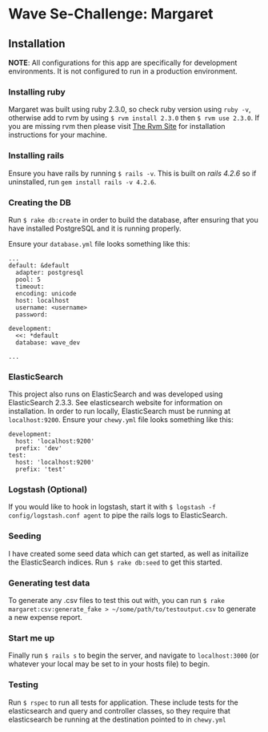 # Wave Se-Challenge: Margaret

## Installation

**NOTE**: All configurations for this app are specifically for development environments. It is not configured to run in a production environment.

### Installing ruby

Margaret was built using ruby 2.3.0, so check ruby version using `ruby -v`, otherwise add to rvm by using `$ rvm install 2.3.0` then `$ rvm use 2.3.0`. If you are missing rvm then please visit [The Rvm Site](https://rvm.io/rvm/install) for installation instructions for your machine.

### Installing rails

Ensure you have rails by running `$ rails -v`. This is built on _rails 4.2.6_ so if uninstalled, run `gem install rails -v 4.2.6`.

### Creating the DB

Run `$ rake db:create` in order to build the database, after ensuring that you have installed PostgreSQL and it is running properly. 

Ensure your `database.yml` file looks something like this:

```
...
default: &default
  adapter: postgresql
  pool: 5
  timeout: 
  encoding: unicode
  host: localhost
  username: <username>
  password: 

development:
  <<: *default
  database: wave_dev

...
```

### ElasticSearch

This project also runs on ElasticSearch and was developed using ElasticSearch 2.3.3. See elasticsearch website for information on installation. In order to run locally, ElasticSearch must be running at `localhost:9200`. Ensure your `chewy.yml` file looks something like this:

```
development:
  host: 'localhost:9200'
  prefix: 'dev'
test:
  host: 'localhost:9200'
  prefix: 'test'
```

### Logstash (Optional)

If you would like to hook in logstash, start it with `$ logstash -f config/logstash.conf agent` to pipe the rails logs to ElasticSearch.

### Seeding

I have created some seed data which can get started, as well as initailize the ElasticSearch indices. Run `$ rake db:seed` to get this started.

### Generating test data

To generate any .csv files to test this out with, you can run `$ rake margaret:csv:generate_fake > ~/some/path/to/testoutput.csv` to generate a new expense report.

### Start me up

Finally run `$ rails s` to begin the server, and navigate to `localhost:3000` (or whatever your local may be set to in your hosts file) to begin.

### Testing

Run `$ rspec` to run all tests for application. These include tests for the elasticsearch and query and controller classes, so they require that elasticsearch be running at the destination pointed to in `chewy.yml`